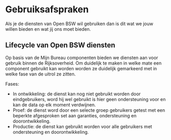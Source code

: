# Gebruiksafspraken

Als je de diensten van Open BSW wil gebruiken dan is dit wat we jouw willen bieden en wat jij ons moet bieden.

## Lifecycle van Open BSW diensten

Op basis van de Mijn Bureau componenten bieden we diensten aan voor gebruik binnen de Rijksoverheid.
Om duidelijk te maken in welke mate een component gebruikt kan worden worden ze duidelijk gemarkeerd met in welke fase van de uitrol ze zitten.

Fases:

* In ontwikkeling: de dienst kan nog niet gebruikt worden door eindgebruikers, word hij wel gebruikt is hier geen ondersteuning voor en kan de data op elk moment verdwijnen.
* Proef: de dienst word door een selecte groep gebruikers getest met een beperkte afgesproken set aan garanties, ondersteuning en doorontwikkeling.
* Productie: de dienst kan gebruikt worden voor alle gebruikers met ondersteuning en doorontwikkeling.
